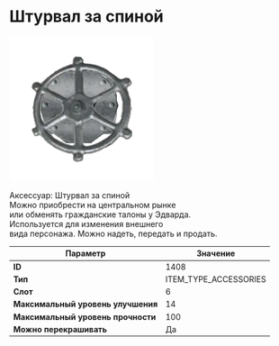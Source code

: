 # Штурвал за спиной

![Item Image](../img/1408.webp?raw=true)

Аксессуар: Штурвал за спиной<br>Можно приобрести на центральном рынке<br>или обменять гражданские талоны у Эдварда. <br>Используется для изменения внешнего<br>вида персонажа. Можно надеть, передать и продать.


| Параметр | Значение |
|----------|----------|
| **ID** | 1408 |
| **Тип** | ITEM_TYPE_ACCESSORIES |
| **Слот** | 6 |
| **Максимальный уровень улучшения** | 14 |
| **Максимальный уровень прочности** | 100 |
| **Можно перекрашивать** | Да |

